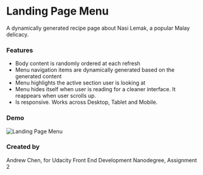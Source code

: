 # Landing Page Menu
A dynamically generated recipe page about Nasi Lemak, a popular Malay delicacy.

### Features
- Body content is randomly ordered at each refresh
- Menu navigation items are dynamically generated based on the generated content
- Menu highlights the active section user is looking at
- Menu hides itself when user is reading for a cleaner interface. It reappears when user scrolls up.
- Is responsive. Works across Desktop, Tablet and Mobile.

### Demo
![Landing Page Menu](img/demo.gif)

### Created by
Andrew Chen, for Udacity Front End Development Nanodegree, Assignment 2